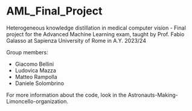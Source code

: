 # AML_Final_Project
Heterogeneous knowledge distillation in medical computer vision - Final project for the Advanced Machine Learning exam, taught by Prof. Fabio Galasso at Sapienza University of Rome in A.Y. 2023/24

Group members:
- Giacomo Bellini
- Ludovica Mazza
- Matteo Rampolla
- Daniele Solombrino

For more information about the code, look in the Astronauts-Making-Limoncello-organization. 
